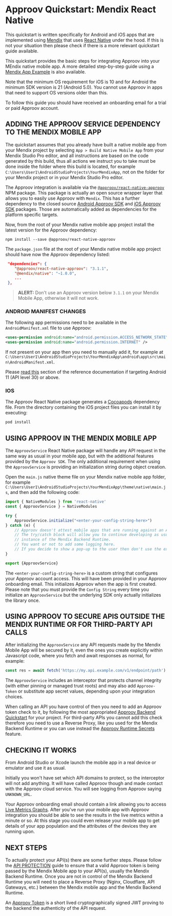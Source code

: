 # Approov Quickstart: Mendix React Native

This quickstart is written specifically for Android and iOS apps that are implemented using [Mendix](https://mendix.com/) that uses [React Native](https://reactnative.dev) under the hood. If this is not your situation then please check if there is a more relevant quickstart guide available.

This quickstart provides the basic steps for integrating Approov into your MEndix native mobile app. A more detailed step-by-step guide using a [Mendix App Example](/MENDIX-APP-EXAMPLE.md) is also available.

Note that the minimum OS requirement for iOS is 10 and for Android the minimum SDK version is 21 (Android 5.0). You cannot use Approov in apps that need to support OS versions older than this.

To follow this guide you should have received an onboarding email for a trial or paid Approov account.


## ADDING THE APPROOV SERVICE DEPENDENCY TO THE MENDIX MOBILE APP

The quickstart assumes that you already have built a native mobile app from your Mendix project by selecting `App > Build Native Mobile App` from your Mendix Studio Pro editor, and all instructions are based on the code generated by this build, thus all actions we instruct you to take must be done inside the folder where this build is located, for example `C:\Users\User1\AndroidStudioProjects\YourMendixApp`, not on the folder for your Mendix project or in your Mendix Studio Pro editor. 

The Approov integration is available via the [`@approov/react-native-approov`](https://www.npmjs.com/package/@approov/react-native-approov) NPM package. This package is actually an open source wrapper layer that allows you to easily use Approov with `Mendix`. This has a further dependency to the closed source [Android Approov SDK](https://github.com/approov/approov-android-sdk) and [iOS Approov SDK](https://github.com/approov/approov-ios-sdk) packages. Those are automatically added as dependencies for the platform specific targets.

Now, from the root of your Mendix native mobile app project install the latest version for the Approov dependency:

```console
npm install --save @approov/react-native-approov
```

The `package.json` file at the root of your Mendix native mobile app project should have now the Approov dependency listed:

```json
 "dependencies": {
    "@approov/react-native-approov": "3.1.1",
    "@mendix/native": "~1.0.0",
    ...
 },
```

> **ALERT:** Don't use an Approov version below `3.1.1` on your Mendix Mobile App, otherwise it will not work.


### ANDROID MANIFEST CHANGES

The following app permissions need to be available in the `AndroidManifest.xml` file to use Approov:

```xml
<uses-permission android:name="android.permission.ACCESS_NETWORK_STATE" />
<uses-permission android:name="android.permission.INTERNET" />
```

If not present on your app then you need to manually add it, for example at `C:\Users\User1\AndroidStudioProjects\YourMendixApp\android\app\src\main\AndroidManifest.xml`.

Please [read this](https://approov.io/docs/latest/approov-usage-documentation/#targeting-android-11-and-above) section of the reference documentation if targeting Android 11 (API level 30) or above.

### IOS

The Approov React Native package generates a [Cocoapods](https://cocoapods.org) dependency file. From the directory containing the iOS project files you can install it by executing:

```Bash
pod install
```


## USING APPROOV IN THE MENDIX MOBILE APP

The `ApproovService` React Native package will handle any API request in the same way as usual in your mobile app, but with the additional features provided by the `Approov SDK`. The only additional requirement when using the `ApproovService` is providing an initialization string during object creation.

Open the `main.js` native theme file on your Mendix native mobile app folder, for example `C:\Users\User1\AndroidStudioProjects\YourMendixApp\theme\native\main.js`, and then add the following code:

```js
import { NativeModules } from 'react-native'
const { ApproovService } = NativeModules

try {
    ApproovService.initialize("<enter-your-config-string-here>")
} catch (e) {
    // Approov doesn't attest mobile apps that are running against an API backend in localhost.
    // The try/catch block will allow you to continue developing as usual with your localhost 
    // instance of the Mendix Backend Runtime. 
    // You want or not to add some logging here. 
    // If you decide to show a pop-up to the user then don't use the exception message.
}

export {ApproovService}
```

The `<enter-your-config-string-here>` is a custom string that configures your Approov account access. This will have been provided in your Approov onboarding email. This initializes Approov when the app is first created. Please note that you must provide the `Config String` every time you initialize an `ApproovService` but the underlying SDK only actually initializes the library once.


## USING APPROOV TO SECURE APIS OUTSIDE THE MENDIX RUNTIME OR FOR THIRD-PARTY API CALLS

After initializing the `ApproovService` any API requests made by the Mendix Mobile App will be secured by it, even the ones you create explicitly within Javascript code, where you fetch and await responses as normal, for example:

```js
const res = await fetch('https://my.api.example.com/v1/endpoint/path')
```

The `ApproovService` includes an interceptor that protects channel integrity (with either pinning or managed trust roots) and may also add `Approov-Token` or substitute app secret values, depending upon your integration choices. 

When calling an API you have control of then you need to add an Approov token check to it, by following the most appropriated [Approov Backend Quickstart](https://approov.io/resource/quickstarts/) for your project. For third-party APIs you cannot add this check therefore you need to use a Reverse Proxy, like you used for the Mendix Backend Runtime or you can use instead the [Approov Runtime Secrets](https://approov.io/blog/hands-on-mobile-app-and-api-security-runtime-secrets-protection) feature.


## CHECKING IT WORKS

From Android Studio or Xcode launch the mobile app in a real device or emulator and use it as usual.

Initially you won't have set which API domains to protect, so the interceptor will not add anything. It will have called Approov though and made contact with the Approov cloud service. You will see logging from Approov saying `UNKNOWN_URL`.

Your Approov onboarding email should contain a link allowing you to access [Live Metrics Graphs](https://approov.io/docs/latest/approov-usage-documentation/#metrics-graphs). After you've run your mobile app with Approov integration you should be able to see the results in the live metrics within a minute or so. At this stage you could even release your mobile app to get details of your app population and the attributes of the devices they are running upon.


## NEXT STEPS

To actually protect your API(s) there are some further steps. Please follow the [API PROTECTION](/API-PROTECTION.md) guide to ensure that a valid Approov token is being passed by the Mendix Mobile app to your API(s), usually the Mendix Backend Runtime. Once you are not in control of the Mendix Backend Runtime you will need to place a Reverse Proxy (Nginx, Cloudflare, API Gateways, etc.) between the Mendix mobile app and the Mendix Backend Runtime. 

An [Approov Token](https://approov.io/docs/latest/approov-usage-documentation/#approov-tokens) is a short lived cryptographically signed JWT proving to the backend the authenticity of the API request. 
